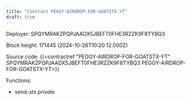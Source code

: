 ```yaml
---
title: "Contract PEGGY-AIRDROP-FOR-GOATSTX-YT"
draft: true
---
```

Deployer: SPQYMRAKZPQPJAADX5JBEFT0FHE3RZZK9F8TYBQ3


 



Block height: 171445 (2024-10-26T10:20:12.000Z)

Source code: {{<contractref "PEGGY-AIRDROP-FOR-GOATSTX-YT" SPQYMRAKZPQPJAADX5JBEFT0FHE3RZZK9F8TYBQ3 PEGGY-AIRDROP-FOR-GOATSTX-YT>}}

Functions:

* send-stx _private_
